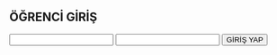 <!DOCTTYPE html>
<html>
<head>
<meta charset="utf-8">
<title>ÖĞRENCİ GİRİŞ PANELİ</title>
<link rel="stylesheet" href="https://maxcdn.bootstrapcdn.com/bootstrap/4.0.0/css/bootstrap.min.css" integrity="sha384-Gn5384xqQ1aoWXA+058RXPxPg6fy4IWvTNh0E263XmFcJlSAwiGgFAW/dAiS6JXm" crossorigin="anonymous">


</head>
<body>
<div class="container">
<form class ="form-signin "action="kontrol.php" method="POST">
<h2 class="form-signin-heading">ÖĞRENCİ GİRİŞ</h2>
<input type="email" name="email" class="form-control">
<input type="password" name="sifre"class="form-control">
<button type="submit" class="btn btn-lg btn-danger btn-block">GİRİŞ YAP</button>
</form> 
</div>

</body>
</html>


